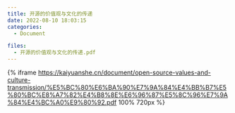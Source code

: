 ```yaml
---
title: 开源的价值观与文化的传递
date: 2022-08-10 18:03:15
categories:
  - Document

files:
  - 开源的价值观与文化的传递.pdf
---
```


{% iframe https://kaiyuanshe.cn/document/open-source-values-and-culture-transmission/%E5%BC%80%E6%BA%90%E7%9A%84%E4%BB%B7%E5%80%BC%E8%A7%82%E4%B8%8E%E6%96%87%E5%8C%96%E7%9A%84%E4%BC%A0%E9%80%92.pdf 100% 720px %}
